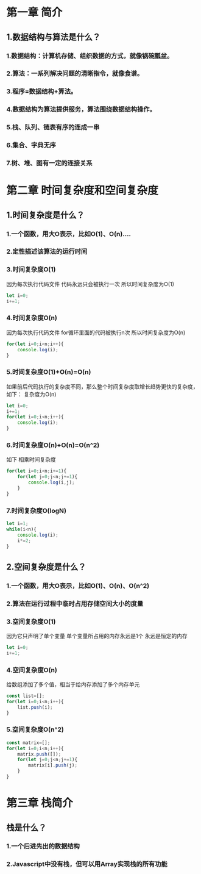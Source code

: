 
# 第一章 简介

## 1.数据结构与算法是什么？

### 1.数据结构：计算机存储、组织数据的方式，就像锅碗瓢盆。
### 2.算法：一系列解决问题的清晰指令，就像食谱。
### 3.程序=数据结构+算法。
### 4.数据结构为算法提供服务，算法围绕数据结构操作。
### 5.栈、队列、链表有序的连成一串
### 6.集合、字典无序
### 7.树、堆、图有一定的连接关系


# 第二章 时间复杂度和空间复杂度

## 1.时间复杂度是什么？

### 1.一个函数，用大O表示，比如O(1)、O(n)....

### 2.定性描述该算法的运行时间

### 3.时间复杂度O(1)
因为每次执行代码文件 代码永远只会被执行一次 所以时间复杂度为O(1)

```js
let i=0;
i+=1;
```

### 4.时间复杂度O(n)

因为每次执行代码文件 for循环里面的代码被执行n次 所以时间复杂度为O(n)

```js
for(let i=0;i<n;i++){
    console.log(i);
}
```

### 5.时间复杂度O(1)+O(n)=O(n)

如果前后代码执行的复杂度不同，那么整个时间复杂度取增长趋势更快的复杂度，如下： 复杂度为O(n)

```js
let i=0;
i+=1;
for(let i=0;i<n;i++){
    console.log(i);
}
```

### 6.时间复杂度O(n)+O(n)=O(n^2)

如下 相乘时间复杂度

```js
for(let i=0;i<n;i+=1){
    for(let j=0;j<n;j+=1){
        console.log(i,j);
    }
}
```

### 7.时间复杂度O(logN)

```js
let i=1;
while(i<n){
    console.log(i);
    i*=2;
}
```


## 2.空间复杂度是什么？

### 1.一个函数，用大O表示，比如O(1)、O(n)、O(n^2)

### 2.算法在运行过程中临时占用存储空间大小的度量


### 3.空间复杂度O(1)
因为它只声明了单个变量 单个变量所占用的内存永远是1个 永远是恒定的内存

```js
let i=0;
i+=1;
```

### 4.空间复杂度O(n)

给数组添加了多个值，相当于给内存添加了多个内存单元 

```js
const list=[];
for(let i=0;i<n;i++){
    list.push(i);
}
```

### 5.空间复杂度O(n^2)

```js
const matrix=[];
for(let i=0;i<n;i++){
    matrix.push([]);
    for(let j=0;j<n;j+=1){
        matrix[i].push(j);
    }
}
```

# 第三章 栈简介

## 栈是什么？

### 1.一个后进先出的数据结构

### 2.Javascript中没有栈，但可以用Array实现栈的所有功能